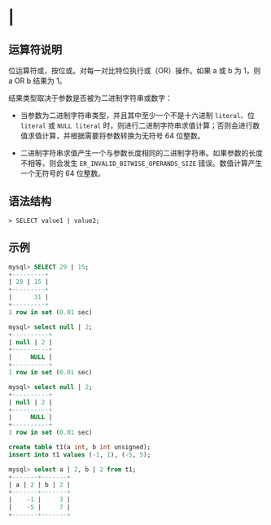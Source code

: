 # **\|**

## **运算符说明**

位运算符或，按位或。对每一对比特位执行或（OR）操作。如果 a 或 b 为 1，则 a OR b 结果为 1。

结果类型取决于参数是否被为二进制字符串或数字：

- 当参数为二进制字符串类型，并且其中至少一个不是十六进制 `literal`、位 `literal` 或 `NULL literal` 时，则进行二进制字符串求值计算；否则会进行数值求值计算，并根据需要将参数转换为无符号 64 位整数。

- 二进制字符串求值产生一个与参数长度相同的二进制字符串。如果参数的长度不相等，则会发生 `ER_INVALID_BITWISE_OPERANDS_SIZE` 错误。数值计算产生一个无符号的 64 位整数。

## **语法结构**

```
> SELECT value1 | value2;
```

## **示例**

```sql
mysql> SELECT 29 | 15;
+---------+
| 29 | 15 |
+---------+
|      31 |
+---------+
1 row in set (0.01 sec)

mysql> select null | 2;
+----------+
| null | 2 |
+----------+
|     NULL |
+----------+
1 row in set (0.01 sec)

mysql> select null | 2;
+----------+
| null | 2 |
+----------+
|     NULL |
+----------+
1 row in set (0.01 sec)

create table t1(a int, b int unsigned);
insert into t1 values (-1, 1), (-5, 5);

mysql> select a | 2, b | 2 from t1;
+-------+-------+
| a | 2 | b | 2 |
+-------+-------+
|    -1 |     3 |
|    -5 |     7 |
+-------+-------+
```
